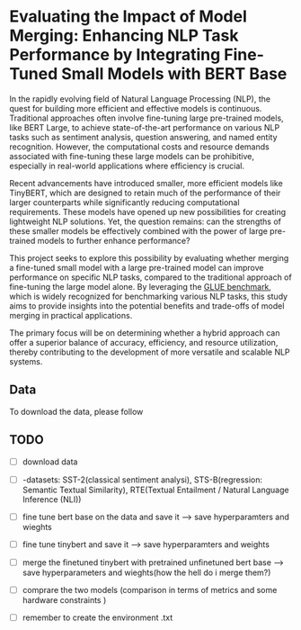 #  Evaluating the Impact of Model Merging: Enhancing NLP Task Performance by Integrating Fine-Tuned Small Models with BERT Base


In the rapidly evolving field of Natural Language Processing (NLP), the quest for building more efficient and effective models is continuous. Traditional approaches often involve fine-tuning large pre-trained models, like BERT Large, to achieve state-of-the-art performance on various NLP tasks such as sentiment analysis, question answering, and named entity recognition. However, the computational costs and resource demands associated with fine-tuning these large models can be prohibitive, especially in real-world applications where efficiency is crucial.

Recent advancements have introduced smaller, more efficient models like TinyBERT, which are designed to retain much of the performance of their larger counterparts while significantly reducing computational requirements. These models have opened up new possibilities for creating lightweight NLP solutions. Yet, the question remains: can the strengths of these smaller models be effectively combined with the power of large pre-trained models to further enhance performance?

This project seeks to explore this possibility by evaluating whether merging a fine-tuned small model with a large pre-trained model can improve performance on specific NLP tasks, compared to the traditional approach of fine-tuning the large model alone. By leveraging the [GLUE benchmark](https://gluebenchmark.com/), which is widely recognized for benchmarking various NLP tasks, this study aims to provide insights into the potential benefits and trade-offs of model merging in practical applications.

The primary focus will be on determining whether a hybrid approach can offer a superior balance of accuracy, efficiency, and resource utilization, thereby contributing to the development of more versatile and scalable NLP systems.

## Data

To download the data, please follow 


## TODO
- [ ] download data
- [ ] -datasets: SST-2(classical sentiment analysi), STS-B(regression: Semantic Textual Similarity), RTE(Textual Entailment / Natural Language Inference (NLI))
- [ ] fine tune bert base on the data and save it --> save hyperparamters and wieghts
- [ ] fine tune tinybert and save it --> save hyperparamters and weights
- [ ] merge the finetuned tinybert with pretrained unfinetuned bert base --> save hyperparameters and wieghts(how the hell do i merge them?)
- [ ] comprare the two models (comparison in terms of metrics and some hardware constraints )
- [ ] remember to create the environment .txt

